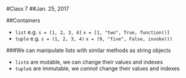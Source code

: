 #Class 7
##Jan. 25, 2017

##Containers
- `list` e.g. `s = [1, 2, 3, 4]`  `x = [1, "two", True, function()]`
- `tuple` e.g. `s = (1, 2, 3, 4)`  `x = (9, "five", False, invoke())`


###We can manipulate lists with similar methods as string objects
  - `list`s are mutable, we can change their values and indexes
  - `tuple`s are immutable, we *cannot* change their values and indexes

